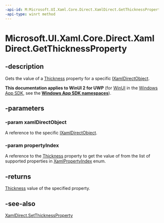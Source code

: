 ```yaml
---
-api-id: M:Microsoft.UI.Xaml.Core.Direct.XamlDirect.GetThicknessProperty(Microsoft.UI.Xaml.Core.Direct.IXamlDirectObject,Microsoft.UI.Xaml.Core.Direct.XamlPropertyIndex)
-api-type: winrt method
---
```


<!-- Method syntax.
public Thickness XamlDirect.GetThicknessProperty(IXamlDirectObject xamlDirectObject, XamlPropertyIndex propertyIndex)
-->

# Microsoft.UI.Xaml.Core.Direct.XamlDirect.GetThicknessProperty

## -description
Gets the value of a [Thickness](../microsoft.ui.xaml/thickness.md) property for a specific [IXamlDirectObject](ixamldirectobject.md).

**This documentation applies to WinUI 2 for UWP** (for [WinUI](/windows/apps/winui/winui3/) in the [Windows App SDK](/windows/apps/windows-app-sdk/), see the **[Windows App SDK namespaces](/windows/windows-app-sdk/api/winrt/)**).

## -parameters
### -param xamlDirectObject
A reference to the specific [IXamlDirectObject](ixamldirectobject.md).

### -param propertyIndex
A reference to the [Thickness](../microsoft.ui.xaml/thickness.md) property to get the value of from the list of supported properties in [XamlPropertyIndex](xamlpropertyindex.md) enum.

## -returns
[Thickness](../microsoft.ui.xaml/thickness.md) value of the specified property.

## -see-also
[XamlDirect.SetThicknessProperty](xamldirect_setthicknessproperty_495976005.md)

